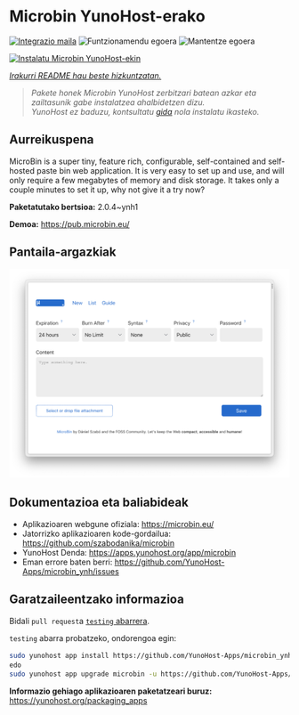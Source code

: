 <!--
Ohart ongi: README hau automatikoki sortu da <https://github.com/YunoHost/apps/tree/master/tools/readme_generator>ri esker
EZ editatu eskuz.
-->

# Microbin YunoHost-erako

[![Integrazio maila](https://dash.yunohost.org/integration/microbin.svg)](https://dash.yunohost.org/appci/app/microbin) ![Funtzionamendu egoera](https://ci-apps.yunohost.org/ci/badges/microbin.status.svg) ![Mantentze egoera](https://ci-apps.yunohost.org/ci/badges/microbin.maintain.svg)

[![Instalatu Microbin YunoHost-ekin](https://install-app.yunohost.org/install-with-yunohost.svg)](https://install-app.yunohost.org/?app=microbin)

*[Irakurri README hau beste hizkuntzatan.](./ALL_README.md)*

> *Pakete honek Microbin YunoHost zerbitzari batean azkar eta zailtasunik gabe instalatzea ahalbidetzen dizu.*  
> *YunoHost ez baduzu, kontsultatu [gida](https://yunohost.org/install) nola instalatu ikasteko.*

## Aurreikuspena

MicroBin is a super tiny, feature rich, configurable, self-contained and self-hosted paste bin web application. It is very easy to set up and use, and will only require a few megabytes of memory and disk storage. It takes only a couple minutes to set it up, why not give it a try now?

**Paketatutako bertsioa:** 2.0.4~ynh1

**Demoa:** <https://pub.microbin.eu/>

## Pantaila-argazkiak

![Microbin(r)en pantaila-argazkia](./doc/screenshots/screenshot7.png)

## Dokumentazioa eta baliabideak

- Aplikazioaren webgune ofiziala: <https://microbin.eu/>
- Jatorrizko aplikazioaren kode-gordailua: <https://github.com/szabodanika/microbin>
- YunoHost Denda: <https://apps.yunohost.org/app/microbin>
- Eman errore baten berri: <https://github.com/YunoHost-Apps/microbin_ynh/issues>

## Garatzaileentzako informazioa

Bidali `pull request`a [`testing` abarrera](https://github.com/YunoHost-Apps/microbin_ynh/tree/testing).

`testing` abarra probatzeko, ondorengoa egin:

```bash
sudo yunohost app install https://github.com/YunoHost-Apps/microbin_ynh/tree/testing --debug
edo
sudo yunohost app upgrade microbin -u https://github.com/YunoHost-Apps/microbin_ynh/tree/testing --debug
```

**Informazio gehiago aplikazioaren paketatzeari buruz:** <https://yunohost.org/packaging_apps>
